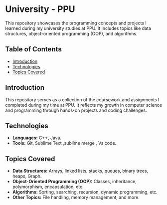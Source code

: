 # University - PPU

This repository showcases the programming concepts and projects I learned during my university studies at PPU. It includes topics like data structures, object-oriented programming (OOP), and algorithms.

## Table of Contents
- [Introduction](#introduction)
- [Technologies](#technologies)
- [Topics Covered](#topics-covered)

## Introduction
This repository serves as a collection of the coursework and assignments I completed during my time at PPU. It reflects my growth in computer science and programming through hands-on projects and coding challenges.

## Technologies
- **Languages:** C++, Java.
- **Tools:** Git, Sublime Text ,sublime merge , Vs code.

## Topics Covered
- **Data Structures:** Arrays, linked lists, stacks, queues, binary trees, heaps, Graph.
- **Object-Oriented Programming (OOP):** Classes, inheritance, polymorphism, encapsulation, etc.
- **Algorithms:** Sorting, searching, recursion, dynamic programming, etc.
- **Other Topics:** File handling, memory management, and more.
